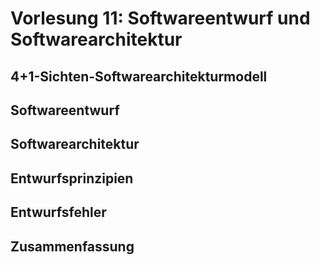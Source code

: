 # Vorlesung 11: Softwareentwurf und Softwarearchitektur

## 4+1-Sichten-Softwarearchitekturmodell

## Softwareentwurf

## Softwarearchitektur

## Entwurfsprinzipien

## Entwurfsfehler

## Zusammenfassung
